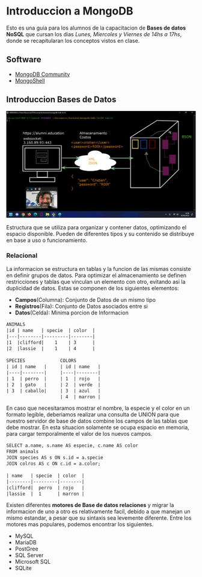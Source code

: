 # Introduccion a MongoDB

Esto es una guia para los alumnos de la capacitacion de __Bases de datos NoSQL__ que cursan los dias _Lunes, Miercoles y Viernes de 14hs a 17hs_, donde se recapitularan los conceptos vistos en clase.

## Software
* [MongoDB Community](https://www.mongodb.com/try/download/community)
* [MongoShell](https://www.mongodb.com/try/download/shell)

## Introduccion Bases de Datos

![Interaccion FronEnd, BackEnd y DB](assets/img/network.jpg)

Estructura que se utiliza para organizar y contener datos, optimizando el espacio disponible. Pueden de diferentes tipos y su contenido se distribuye en base a uso o funcionamiento.

### Relacional

La informacion se estructura en tablas y la funcion de las mismas consiste en definir grupos de datos. Para optimizar el almacenamiento se definen restricciones y tablas que vinculan un elemento con otro, evitando asi la duplicidad de datos. Estas se componen de los siguientes elementos:

* __Campos__(Columna): Conjunto de Datos de un mismo tipo
* __Registros__(Fila): Conjunto de Datos asociados entre si
* __Datos__(Celda): Minima porcion de Informacion

```
ANIMALS
|id | name   | specie  | color  |
|---|--------|---------|--------|
|1  |clifford|    1    | 3      |
|2  |lassie  |    1    | 4      |

SPECIES             COLORS
| id | name   |     | id | name   |
|----|--------|     |----|--------|
| 1  | perro  |     | 1  | rojo   |
| 2  | gato   |     | 2  | verde  |
| 3  | caballo|     | 3  | azul   |
                    | 4  | marron |
```

En caso que necesitaramos mostrar el nombre, la especie y el color en un formato legible, deberiamos realizar una consulta de UNION para que nuestro servidor de base de datos combine los campos de las tablas que debe mostrar. En esta situacion solamente se ocupa espacio en memoria, para cargar temporalmente el valor de los nuevos campos.

```
SELECT a.name, s.name AS especie, c.name AS color 
FROM animals
JOIN species AS s ON s.id = a.specie
JOIN colros AS c ON c.id = a.color;

| name   | specie  | color  |
|--------|---------|--------|
|clifford|  perro  | rojo   |
|lassie  |  1      | marron |

```

Existen diferentes __motores de Base de datos relaciones__ y migrar la informacion de uno a otro es relativamente facil, debido a que manejan un mismo estandar, a pesar que su sintaxis sea levemente diferente. Entre los motores mas populares, podemos encontrar los siguientes.

* MySQL
* MariaDB
* PostGree
* SQL Server
* Microsoft SQL
* SQLite